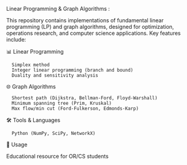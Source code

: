 Linear Programming & Graph Algorithms :

This repository contains implementations of fundamental linear programming (LP) and graph algorithms, designed for optimization, operations research, and computer science applications. Key features include:

📊 Linear Programming

      Simplex method
      Integer linear programming (branch and bound)
      Duality and sensitivity analysis

🌐 Graph Algorithms

      Shortest path (Dijkstra, Bellman-Ford, Floyd-Warshall)
      Minimum spanning tree (Prim, Kruskal)
      Max flow/min cut (Ford-Fulkerson, Edmonds-Karp)
      
🛠 Tools & Languages

      Python (NumPy, SciPy, NetworkX)
      
📖 Usage

Educational resource for OR/CS students

